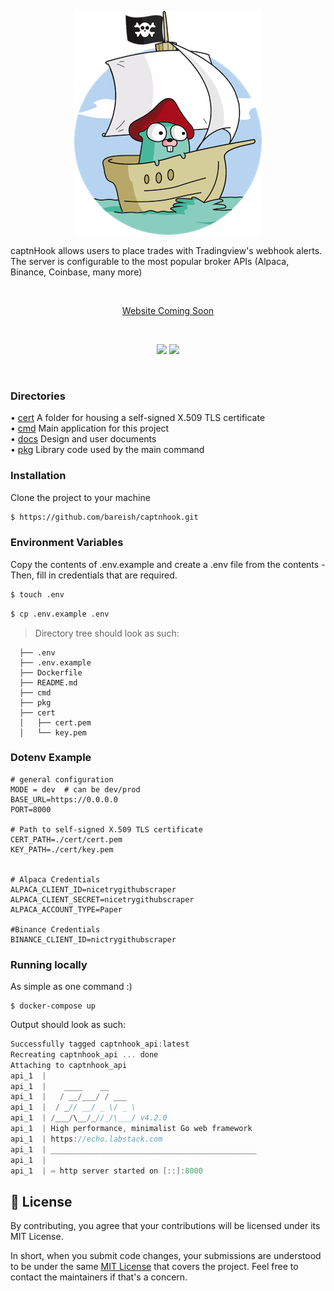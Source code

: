 <p align="center">
    <img alt="pirate" src="docs/media/gopher_pirate.png"> 
</p>
<p align="center">

captnHook allows users to place trades with Tradingview's webhook alerts. The server is configurable to the most popular broker APIs (Alpaca, Binance, Coinbase, many more)

</p>
<br>
<p align="center"><a href="#">Website Coming Soon</a></p>
<br>
<p align="center">
   <a href="https://github.com/imthaghost/goclone/blob/master/LICENSE"><img src="https://img.shields.io/badge/License-MIT-yellow.svg"></a>
   <a href="https://goreportcard.com/report/github.com/bareish/captnHook"><img src="https://goreportcard.com/badge/github.com/bareish/captnHook"></a>
</p>
<br>

<p align="center">
<h3>Directories</h3>
<p>
   • <a href="#">cert</a> A folder for housing a self-signed X.509 TLS certificate <br>
   • <a href="#">cmd</a> Main application for this project <br>
   • <a href="#">docs</a> Design and user documents <br>
   • <a href="#">pkg</a> Library code used by the main command <br>
   </p>
   
<a name="directories"></a>


<a name="installation"></a>
### Installation
Clone the project to your machine

```bash
$ https://github.com/bareish/captnhook.git
```
<a name="envioirnment variables"></a>
### Environment Variables

Copy the contents of .env.example and create a .env file from the contents - 
Then, fill in credentials that are required.
```bash
$ touch .env
```
```bash
$ cp .env.example .env
```
> Directory tree should look as such:
```textmate
  ├── .env
  ├── .env.example
  ├── Dockerfile
  ├── README.md
  ├── cmd
  ├── pkg
  ├── cert
  │   ├── cert.pem
  │   └── key.pem
```
<a name="dot env example"></a>
### Dotenv Example
```dotenv
# general configuration
MODE = dev  # can be dev/prod
BASE_URL=https://0.0.0.0
PORT=8000

# Path to self-signed X.509 TLS certificate
CERT_PATH=./cert/cert.pem
KEY_PATH=./cert/key.pem


# Alpaca Credentials
ALPACA_CLIENT_ID=nicetrygithubscraper
ALPACA_CLIENT_SECRET=nicetrygithubscraper
ALPACA_ACCOUNT_TYPE=Paper

#Binance Credentials
BINANCE_CLIENT_ID=nictrygithubscraper
```

<a name="running locally"></a>
### Running locally
As simple as one command :)
```shell script
$ docker-compose up
```
 Output should look as such:

```go
Successfully tagged captnhook_api:latest
Recreating captnhook_api ... done
Attaching to captnhook_api
api_1  |
api_1  |    ____    __
api_1  |   / __/___/ / ___
api_1  |  / _// __/ _ \/ _ \
api_1  | /___/\__/_//_/\___/ v4.2.0
api_1  | High performance, minimalist Go web framework
api_1  | https://echo.labstack.com
api_1  | ______________________________________________
api_1  |                                     
api_1  | ⇨ http server started on [::]:8000

```




<a name="license"></a>
## 📝 License

By contributing, you agree that your contributions will be licensed under its MIT License.

In short, when you submit code changes, your submissions are understood to be under the same [MIT License](http://choosealicense.com/licenses/mit/) that covers the project. Feel free to contact the maintainers if that's a concern.

<a name="contributors"></a>

